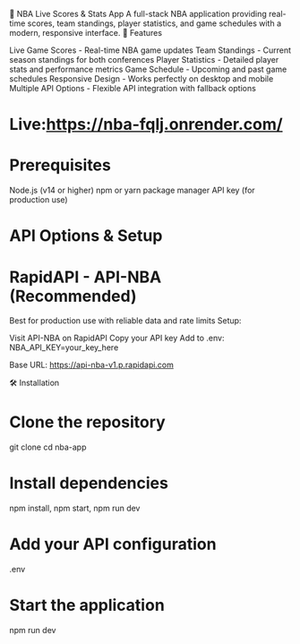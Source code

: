  🏀 NBA Live Scores & Stats App
A full-stack NBA application providing real-time scores, team standings, player statistics, and game schedules with a modern, responsive interface.
🚀 Features

Live Game Scores - Real-time NBA game updates
Team Standings - Current season standings for both conferences
Player Statistics - Detailed player stats and performance metrics
Game Schedule - Upcoming and past game schedules
Responsive Design - Works perfectly on desktop and mobile
Multiple API Options - Flexible API integration with fallback options

# Live:https://nba-fqlj.onrender.com/

# Prerequisites

Node.js (v14 or higher)
npm or yarn package manager
API key (for production use)



# API Options & Setup
# RapidAPI - API-NBA (Recommended)
Best for production use with reliable data and rate limits
Setup:

Visit API-NBA on RapidAPI
Copy your API key
Add to .env: NBA_API_KEY=your_key_here

Base URL: https://api-nba-v1.p.rapidapi.com

🛠️ Installation

# Clone the repository

git clone <your-repo-url>
cd nba-app

# Install dependencies
npm install,
npm start,
npm run dev

# Add your API configuration
 .env

# Start the application
npm run dev

